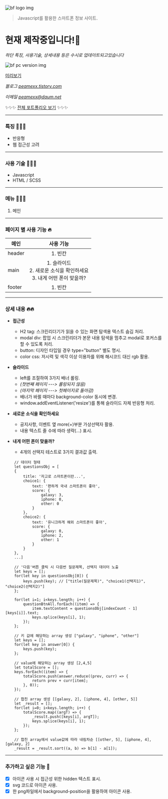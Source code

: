 ![bf logo img](https://user-images.githubusercontent.com/38338103/109740606-e2b79300-7c0e-11eb-9bc1-ff047410d28e.jpg)

> Javascript를 활용한 스마트폰 정보 사이트.
 
# 현재 제작중입니다!🧚
*하단 특징, 사용기술, 상세내용 등은 수시로 업데이트되고있습니다*

![bf pc version img](https://user-images.githubusercontent.com/38338103/109740659-f82cbd00-7c0e-11eb-99bc-9786bcafad92.jpg)

[미리보기](https://peamexx.github.io/bf/)

*블로그 [peamexx.tistory.com](http://peamexx.tistory.com)*

*이메일 peamexx@daum.net*

✨✨✨
[전체 포트폴리오 보기](https://peamexx.github.io/me/)
✨✨✨

___

### 특징 🧚🏻‍♀️
- 반응형
- 웹 접근성 고려
___

### 사용 기술 🤸🤸‍♂️
- Javascript
- HTML / SCSS
___

### 메뉴 👩🏻‍💻
1. 메인

___

### 페이지 별 사용 기능 🔥
| 메인  | 사용 기능 |
| ------------- |:-------------:|
| header      | 1. 빈칸     |
| main      | 1. 슬라이드<br /> 2. 새로운 소식을 확인하세요<br /> 3. 내게 어떤 폰이 맞을까?     |
| footer      | 1. 빈칸 |

___

### 상세 내용 🔥🔥

- **접근성**
    - H2 tag: 스크린리더기가 읽을 수 있는 화면 탐색용 텍스트 숨김 처리.
    - modal div: 팝업 시 스크린리더가 본문 내용 탐색을 멈추고 modal로 포커스를 할 수 있도록 처리.
    - button: 디자인 타입일 경우 type="button" 별도 명시.
    - color css: 저시력 및 색각 이상 이용자를 위해 해시코드 대신 rgb 활용.

- **슬라이드**
    - left를 조절하여 3가지 배너 롤링.
    - *(첫번째 페이지 ---> 롤링되지 않음)*
    - *(마지막 페이지 ---> 첫페이지로 돌아감)*
    - 배너가 바뀔 때마다 background-color 동시에 변경.
    - window.addEventListener('resize')를 통해 슬라이드 자체 반응형 처리.

- **새로운 소식을 확인하세요** 
    - 공지사항, 이벤트 옆 more(+)부분 가상선택자 활용.
    - 내용 텍스트 줄 수에 따라 생략(...) 표시.

- **내게 어떤 폰이 맞을까?**
    - 4개의 선택지 테스트로 3가지 결과값 출력.
```
    // 데이터 형태
    let questionsObj = [
    {
        title: '자고로 스마트폰이란...',
        choice1: {
            text: '편하게 국내 스마트폰이 좋아',
            score: {
                galaxy: 3,
                iphone: 0,
                other: 0
            }
        },
        choice2: {
            text: '유니크하게 해외 스마트폰이 좋아',
            score: {
                galaxy: 0,
                iphone: 2,
                other: 1
            }
        }
    },
    ...]
```

```
    // '다음'버튼 클릭 시 다음번 질문제목, 선택지 데이터 노출
    let keys = [];
    for(let key in questionsObj[0]) {
        keys.push(key); // ["title(질문제목)", "choice1(선택지1)", "choice2(선택지2)"]
    };

    for(let i=1; i<keys.length; i++) {
        questionBtnAll.forEach((item) => {
            item.textContent = questionsObj[indexCount - 1][keys[i]].text;
            keys.splice(keys[i], 1);
        });
    };
```

```
    // 키 값에 해당하는 array 생성 ["galaxy", "iphone", "other"]
    let keys = []; 
    for(let key in answer[0]) {
        keys.push(key);
    };

    // value에 해당하는 array 생성 [2,4,5]
    let totalScore = [];
    keys.forEach((item) => {
        totalScore.push(answer.reduce((prev, curr) => {
            return prev + curr[item];
        }, 0));
    });

    // 합친 array 생성 [[galaxy, 2], [iphone, 4], [other, 5]]
    let _result = [];
    for(let i=0; i<keys.length; i++) {
        totalScore.map((argT) => {
            _result.push([keys[i], argT]);
            keys.splice(keys[i], 1);
        });
    };

    // 합친 array에서 value값에 따라 내림차순 [[other, 5], [iphone, 4], [galaxy, 2]
    _result = _result.sort((a, b) => b[1] - a[1]);
```                           

___

### 추가하고 싶은 기능 👀
- [X] 아이콘 사용 시 접근성 위한 hidden 텍스트 표시.
- [X] svg 코드로 아이콘 사용.
- [X] 한 png파일에서 background-position을 활용하여 아이콘 사용.

